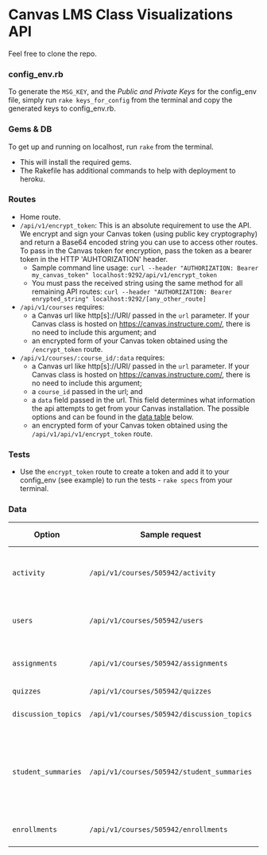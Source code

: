 # Canvas LMS Class Visualizations API

Feel free to clone the repo.

### config_env.rb

To generate the `MSG_KEY`, and the <em>Public and Private Keys</em> for the config_env file, simply run `rake keys_for_config` from the terminal and copy the generated keys to config_env.rb.

### Gems & DB

To get up and running on localhost, run `rake` from the terminal.
- This will install the required gems.
- The Rakefile has additional commands to help with deployment to heroku.

### Routes

- Home route.
- `/api/v1/encrypt_token`: This is an absolute requirement to use the API. We encrypt and sign your Canvas token (using public key cryptography) and return a Base64 encoded string you can use to access other routes. To pass in the Canvas token for encryption, pass the token as a bearer token in the HTTP 'AUHTORIZATION' header.
  - Sample command line usage: `curl --header "AUTHORIZATION: Bearer my_canvas_token" localhost:9292/api/v1/encrypt_token`
  - You must pass the received string using the same method for all remaining API routes: `curl --header "AUTHORIZATION: Bearer enrypted_string" localhost:9292/[any_other_route]`
- `/api/v1/courses` requires:
  - a Canvas url like http[s]://URI/ passed in the `url` parameter. If your Canvas class is hosted on https://canvas.instructure.com/, there is no need to include this argument; and
  - an encrypted form of your Canvas token obtained using the `/encrypt_token` route.
- `/api/v1/courses/:course_id/:data` requires:
  - a Canvas url like http[s]://URI/ passed in the `url` parameter. If your Canvas class is hosted on https://canvas.instructure.com/, there is no need to include this argument;
  - a `course_id` passed in the url; and
  - a `data` field passed in the url. This field determines what information the api attempts to get from your Canvas installation. The possible options and can be found in the [data table](#data) below.
  - an encrypted form of your Canvas token obtained using the `/api/v1/api/v1/encrypt_token` route.

### Tests

- Use the `encrypt_token` route to create a token and add it to your config_env (see example) to run the tests - `rake specs` from your terminal.

### Data

Option              | Sample request                             | What it returns
------------------- | ------------------------------------------ | ---------------------------------------
`activity`          | `/api/v1/courses/505942/activity`          | Course Level Participation & Views data
`users`             | `/api/v1/courses/505942/users`             | User Level Participation & Views data
`assignments`       | `/api/v1/courses/505942/assignments`       | Course Level Assignment data
`quizzes`           | `/api/v1/courses/505942/quizzes`           | Quiz data
`discussion_topics` | `/api/v1/courses/505942/discussion_topics` | List of discussions from users
`student_summaries` | `/api/v1/courses/505942/student_summaries` | Summary of student page views, discussions, and assignment submission lateness.
`enrollments`       | `/api/v1/courses/505942/enrollments`       | List of enrolled students
